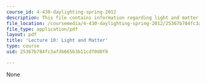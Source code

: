 ```yaml
---
course_id: 4-430-daylighting-spring-2012
description: This file contains information regarding light and matter.
file_location: /coursemedia/4-430-daylighting-spring-2012/25367b784fc3af3b665b3b11cdf0d0f8_MIT4_430S12_lec10.pdf
file_type: application/pdf
layout: pdf
title: 'Lecture 10: Light and Matter'
type: course
uid: 25367b784fc3af3b665b3b11cdf0d0f8

---
```

None